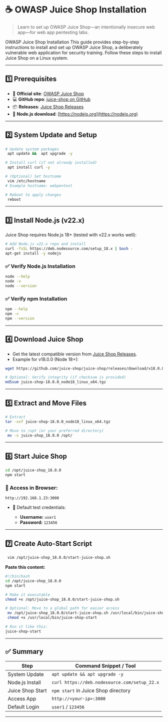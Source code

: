 
# ☕ OWASP Juice Shop Installation 

> Learn to set up OWASP Juice Shop—an intentionally insecure web app—for web app pentesting labs.

OWASP Juice Shop Installation
This guide provides step-by-step instructions to install and set up OWASP Juice Shop, a deliberately vulnerable web application for security training. Follow these steps to install Juice Shop on a Linux system.

---

## 1️⃣ Prerequisites

* 🔗 **Official site**: [OWASP Juice Shop](https://owasp.org/www-project-juice-shop/)
* 💻 **GitHub repo**: [juice-shop on GitHub](https://github.com/juice-shop/juice-shop)
* 📦 **Releases**: [Juice Shop Releases](https://github.com/juice-shop/juice-shop/releases)
* 🧩 **Node.js download**: [https://nodejs.org](https://nodejs.org)

---

## 2️⃣ System Update and Setup

```bash
# Update system packages
 apt update &&  apt upgrade -y

# Install curl (if not already installed)
 apt install curl -y

# (Optional) Set hostname
 vim /etc/hostname
# Example hostname: webpentest

# Reboot to apply changes
 reboot
```

---

## 3️⃣ Install Node.js (v22.x)

Juice Shop requires Node.js 18+ (tested with v22.x works well):

```bash
# Add Node.js v22.x repo and install
curl -fsSL https://deb.nodesource.com/setup_18.x | bash -
apt-get install -y nodejs
```

### ✅ Verify Node.js Installation

```bash
node --help
node -v
node --version
```

### ✅ Verify npm Installation

```bash
npm --help
npm -v
npm --version
```


---

## 4️⃣ Download Juice Shop

* Get the latest compatible version from [Juice Shop Releases](https://github.com/juice-shop/juice-shop/releases).
* Example for v18.0.0 (Node 18+):

```bash
wget https://github.com/juice-shop/juice-shop/releases/download/v18.0.0/juice-shop-18.0.0_node18_linux_x64.tgz

# Optional: Verify integrity (if checksum is provided)
md5sum juice-shop-18.0.0_node18_linux_x64.tgz
```

---

## 5️⃣ Extract and Move Files

```bash
# Extract
tar -xvf juice-shop-18.0.0_node18_linux_x64.tgz

# Move to /opt (or your preferred directory)
 mv -v juice-shop_18.0.0 /opt/
```

---

## 6️⃣ Start Juice Shop

```bash
cd /opt/juice-shop_18.0.0
npm start
```

### 🧪 Access in Browser:

```
http://192.168.1.23:3000
```

* 🔐 Default test credentials:

  * **Username:** `user1`
  * **Password:** `123456`

---

## 7️⃣ Create Auto-Start Script

```bash
 vim /opt/juice-shop_18.0.0/start-juice-shop.sh
```

**Paste this content:**

```bash
#!/bin/bash
cd /opt/juice-shop_18.0.0
npm start
```

```bash
# Make it executable
chmod +x /opt/juice-shop_18.0.0/start-juice-shop.sh

# Optional: Move to a global path for easier access
 mv /opt/juice-shop_18.0.0/start-juice-shop.sh /usr/local/bin/juice-shop-start
 chmod +x /usr/local/bin/juice-shop-start

# Run it like this:
juice-shop-start
```

---

## ✅ Summary

| Step             | Command Snippet / Tool                       |
| ---------------- | -------------------------------------------- |
| System Update    | `apt update && apt upgrade -y`               |
| Node.js Install  | `curl https://deb.nodesource.com/setup_22.x` |
| Juice Shop Start | `npm start` in Juice Shop directory          |
| Access App       | `http://<your-ip>:3000`                      |
| Default Login    | `user1` / `123456`                           |

---





